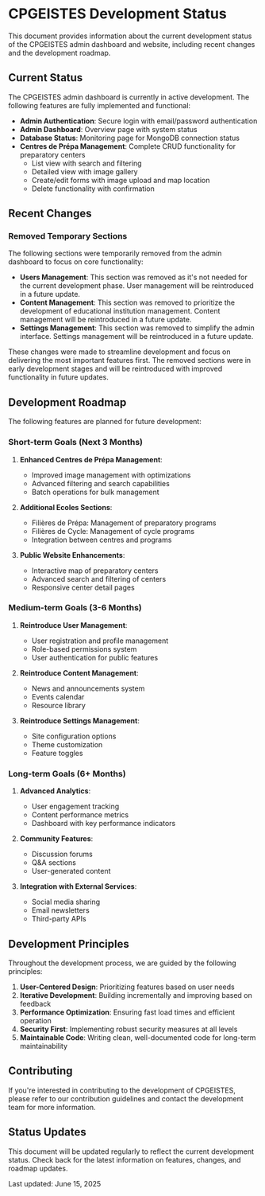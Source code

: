 # CPGEISTES Development Status

This document provides information about the current development status of the CPGEISTES admin dashboard and website, including recent changes and the development roadmap.

## Current Status

The CPGEISTES admin dashboard is currently in active development. The following features are fully implemented and functional:

- **Admin Authentication**: Secure login with email/password authentication
- **Admin Dashboard**: Overview page with system status
- **Database Status**: Monitoring page for MongoDB connection status
- **Centres de Prépa Management**: Complete CRUD functionality for preparatory centers
  - List view with search and filtering
  - Detailed view with image gallery
  - Create/edit forms with image upload and map location
  - Delete functionality with confirmation

## Recent Changes

### Removed Temporary Sections

The following sections were temporarily removed from the admin dashboard to focus on core functionality:

- **Users Management**: This section was removed as it's not needed for the current development phase. User management will be reintroduced in a future update.
- **Content Management**: This section was removed to prioritize the development of educational institution management. Content management will be reintroduced in a future update.
- **Settings Management**: This section was removed to simplify the admin interface. Settings management will be reintroduced in a future update.

These changes were made to streamline development and focus on delivering the most important features first. The removed sections were in early development stages and will be reintroduced with improved functionality in future updates.

## Development Roadmap

The following features are planned for future development:

### Short-term Goals (Next 3 Months)

1. **Enhanced Centres de Prépa Management**:
   - Improved image management with optimizations
   - Advanced filtering and search capabilities
   - Batch operations for bulk management

2. **Additional Ecoles Sections**:
   - Filières de Prépa: Management of preparatory programs
   - Filières de Cycle: Management of cycle programs
   - Integration between centres and programs

3. **Public Website Enhancements**:
   - Interactive map of preparatory centers
   - Advanced search and filtering of centers
   - Responsive center detail pages

### Medium-term Goals (3-6 Months)

1. **Reintroduce User Management**:
   - User registration and profile management
   - Role-based permissions system
   - User authentication for public features

2. **Reintroduce Content Management**:
   - News and announcements system
   - Events calendar
   - Resource library

3. **Reintroduce Settings Management**:
   - Site configuration options
   - Theme customization
   - Feature toggles

### Long-term Goals (6+ Months)

1. **Advanced Analytics**:
   - User engagement tracking
   - Content performance metrics
   - Dashboard with key performance indicators

2. **Community Features**:
   - Discussion forums
   - Q&A sections
   - User-generated content

3. **Integration with External Services**:
   - Social media sharing
   - Email newsletters
   - Third-party APIs

## Development Principles

Throughout the development process, we are guided by the following principles:

1. **User-Centered Design**: Prioritizing features based on user needs
2. **Iterative Development**: Building incrementally and improving based on feedback
3. **Performance Optimization**: Ensuring fast load times and efficient operation
4. **Security First**: Implementing robust security measures at all levels
5. **Maintainable Code**: Writing clean, well-documented code for long-term maintainability

## Contributing

If you're interested in contributing to the development of CPGEISTES, please refer to our contribution guidelines and contact the development team for more information.

## Status Updates

This document will be updated regularly to reflect the current development status. Check back for the latest information on features, changes, and roadmap updates.

Last updated: June 15, 2025 